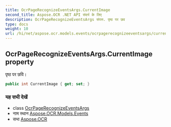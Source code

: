 ```yaml
---
title: OcrPageRecognizeEventsArgs.CurrentImage
second_title: Aspose.OCR .NET API संदर्भ के लिए
description: OcrPageRecognizeEventsArgs संपत्त. पृष्ठ पर छव
type: docs
weight: 10
url: /hi/net/aspose.ocr.models.events/ocrpagerecognizeeventsargs/currentimage/
---
```

## OcrPageRecognizeEventsArgs.CurrentImage property

पृष्ठ पर छवि।

```csharp
public int CurrentImage { get; set; }
```

### यह सभी देखें

* class [OcrPageRecognizeEventsArgs](../)
* नाम स्थान [Aspose.OCR.Models.Events](../../ocrpagerecognizeeventsargs/)
* सभा [Aspose.OCR](../../../)


